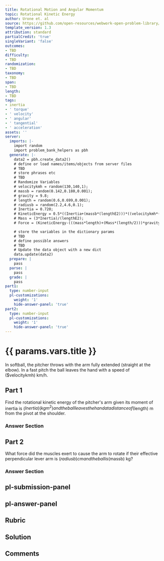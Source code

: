 ```yaml
---
title: Rotational Motion and Angular Momentum
topic: Rotational Kinetic Energy
author: Urone et. al
source: https://github.com/open-resources/webwork-open-problem-library/tree/master/Contrib/BrockPhysics/College_Physics_Urone/10.Rotational_Motion_and_Angular_Momentum/10-04.Rotational_Kinetic_Energy/NU_U17_10_04_014.pg
template_version: 1.3
attribution: standard
partialCredit: 'true'
singleVariant: 'false'
outcomes:
- TBD
difficulty:
- TBD
randomization:
- TBD
taxonomy:
- TBD
span:
- TBD
length:
- TBD
tags:
- inertia
- ' torque'
- ' velocity'
- ' angular'
- ' tangential'
- ' acceleration'
assets: ''
server:
  imports: |-
    import random
    import problem_bank_helpers as pbh
  generate: |-
    data2 = pbh.create_data2()
    # define or load names/items/objects from server files
    # TBD
    # store phrases etc
    # TBD
    # Randomize Variables
    # velocitykmh = random(130,140,1);
    # massb = random(0.142,0.180,0.001);
    # gravity = 9.8;
    # length = random(0.6,0.699,0.001);
    # radiusb = random(2.2,4.6,0.1);
    # Inertia = 0.720;
    # KineticEnergy = 0.5*((Inertia+(massb*(lengthE2)))*((velocitykmh*(1000/3600))/length)E2);
    # Mass = (3*Inertia)/(lengthE2);
    # Force = (KineticEnergy-(((mass*length)+(Mass*(length/2)))*gravity))/((radiusb/100)*(pi/2));

    # store the variables in the dictionary params
    # TBD
    # define possible answers
    # TBD
    # Update the data object with a new dict
    data.update(data2)
  prepare: |
    pass
  parse: |
    pass
  grade: |
    pass
part1:
  type: number-input
  pl-customizations:
    weight: '1'
    hide-answer-panel: 'true'
part2:
  type: number-input
  pl-customizations:
    weight: '1'
    hide-answer-panel: 'true'
---
```


# {{ params.vars.title }} 


In softball, the pitcher throws with the arm fully extended (straight at the elbow). In a fast pitch the ball leaves the hand with a speed of ($velocitykmh) km/h.

## Part 1 
Find the rotational kinetic energy of the pitcher's arm given its moment of inertia is ($Inertia) (kg m^2) and the ball leaves the hand at a distance of ($length) m from the pivot at the shoulder. 


 ### Answer Section

## Part 2 
What force did the muscles exert to cause the arm to rotate if their effective perpendicular lever arm is ($radiusb) cm and the ball is ($massb) kg? 


 ### Answer Section


## pl-submission-panel 


## pl-answer-panel 


## Rubric 


## Solution 


## Comments 


